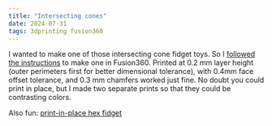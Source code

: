 ```yaml
---
title: "Intersecting cones"
date: 2024-07-31
tags: 3dprinting fusion360
---
```


I wanted to make one of those intersecting cone fidget toys. So I [followed the instructions](https://www.youtube.com/watch?v=PGfuZ1_BmUY) to make one in Fusion360. Printed at 0.2 mm layer height (outer perimeters first for better dimensional tolerance), with 0.4mm face offset tolerance, and 0.3 mm chamfers worked just fine.  No doubt you could print in place, but I made two separate prints so that they could be contrasting colors. 

Also fun:  [print-in-place hex fidget](https://thangs.com/designer/3dprintbunny/3d-model/Fexahidget%20-%20fidget%20toy-1070974)